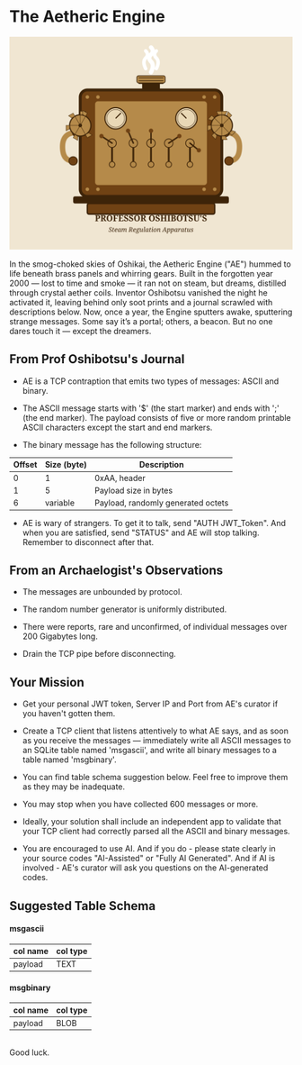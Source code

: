 # The Aetheric Engine

<p align="center">
  <img src="https://github.com/Oshikatsu-Labo/AethericEngineDoc/blob/main/ae.svg" alt="Responsive SVG" />
</p>

In the smog-choked skies of Oshikai, the Aetheric Engine ("AE") hummed to life beneath brass panels and whirring gears. Built in the forgotten year 2000 — lost to time and smoke — it ran not on steam, but dreams, distilled through crystal aether coils. Inventor Oshibotsu vanished the night he activated it, leaving behind only soot prints and a journal scrawled with descriptions below. Now, once a year, the Engine sputters awake, sputtering strange messages. Some say it’s a portal; others, a beacon. But no one dares touch it — except the dreamers.

## From Prof Oshibotsu's Journal

- AE is a TCP contraption that emits two types of messages: ASCII and binary.

- The ASCII message starts with '$' (the start marker) and ends with ';' (the end marker). The payload consists of five or more random printable ASCII characters except the start and end markers.

- The binary message has the following structure:

| Offset | Size (byte) | Description                        |
|--------|-------------|------------------------------------|
| 0      | 1           | 0xAA, header                       |
| 1      | 5           | Payload size in bytes              |
| 6      | variable    | Payload, randomly generated octets |

- AE is wary of strangers. To get it to talk, send "AUTH JWT_Token". And when you are satisfied, send "STATUS" and AE will stop talking. Remember to disconnect after that.
  
## From an Archaelogist's Observations

- The messages are unbounded by protocol.

- The random number generator is uniformly distributed.

- There were reports, rare and unconfirmed, of individual messages over 200 Gigabytes long.

- Drain the TCP pipe before disconnecting.

## Your Mission

- Get your personal JWT token, Server IP and Port from AE's curator if you haven't gotten them.

- Create a TCP client that listens attentively to what AE says, and as soon as you receive the messages — immediately write all ASCII messages to an SQLite table named 'msgascii', and write all binary messages to a table named 'msgbinary'.

- You can find table schema suggestion below. Feel free to improve them as they may be inadequate.

- You may stop when you have collected 600 messages or more.

- Ideally, your solution shall include an independent app to validate that your TCP client had correctly parsed all the ASCII and binary messages.

- You are encouraged to use AI. And if you do - please state clearly in your source codes "AI-Assisted" or "Fully AI Generated". And if AI is involved - AE's curator will ask you questions on the AI-generated codes.

## Suggested Table Schema

#### msgascii
| col name | col type       |
|----------|----------------|
| payload  | TEXT           |

#### msgbinary
| col name | col type       |
|----------|----------------|
| payload  | BLOB           |

<br/>
Good luck.
